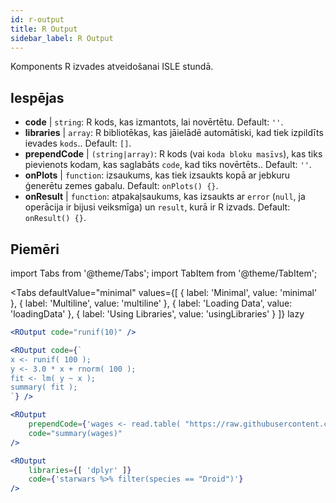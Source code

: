 ```yaml
---
id: r-output
title: R Output
sidebar_label: R Output
---
```


Komponents R izvades atveidošanai ISLE stundā.

## Iespējas

* __code__ | `string`: R kods, kas izmantots, lai novērtētu. Default: `''`.
* __libraries__ | `array`: R bibliotēkas, kas jāielādē automātiski, kad tiek izpildīts ievades `kods`.. Default: `[]`.
* __prependCode__ | `(string|array)`: R kods (vai `koda bloku masīvs`), kas tiks pievienots kodam, kas saglabāts `code`, kad tiks novērtēts.. Default: `''`.
* __onPlots__ | `function`: izsaukums, kas tiek izsaukts kopā ar jebkuru ģenerētu zemes gabalu. Default: `onPlots() {}`.
* __onResult__ | `function`: atpakaļsaukums, kas izsaukts ar `error` (`null`, ja operācija ir bijusi veiksmīga) un `result`, kurā ir R izvads. Default: `onResult() {}`.


## Piemēri

import Tabs from '@theme/Tabs';
import TabItem from '@theme/TabItem';

<Tabs
    defaultValue="minimal"
    values={[
        { label: 'Minimal', value: 'minimal' },
        { label: 'Multiline', value: 'multiline' },
        { label: 'Loading Data', value: 'loadingData' },
        { label: 'Using Libraries', value: 'usingLibraries' }
    ]}
    lazy
>

<TabItem value="minimal" >

```jsx live
<ROutput code="runif(10)" />
```

</TabItem>

<TabItem value="multiline" >

```jsx live
<ROutput code={`
x <- runif( 100 );
y <- 3.0 * x + rnorm( 100 );
fit <- lm( y ~ x );
summary( fit );
`} />
```

</TabItem>

<TabItem value="loadingData" >

```jsx live
<ROutput 
    prependCode={'wages <- read.table( "https://raw.githubusercontent.com/stdlib-js/stdlib/develop/lib/node_modules/%40stdlib/datasets/berndt-cps-wages-1985/data/data.csv", header=TRUE, sep=",")'} 
    code="summary(wages)"
/>
```

</TabItem>

<TabItem value="usingLibraries" >

```jsx live
<ROutput 
    libraries={[ 'dplyr' ]}
    code={'starwars %>% filter(species == "Droid")'}
/>
```

</TabItem>

</Tabs>
